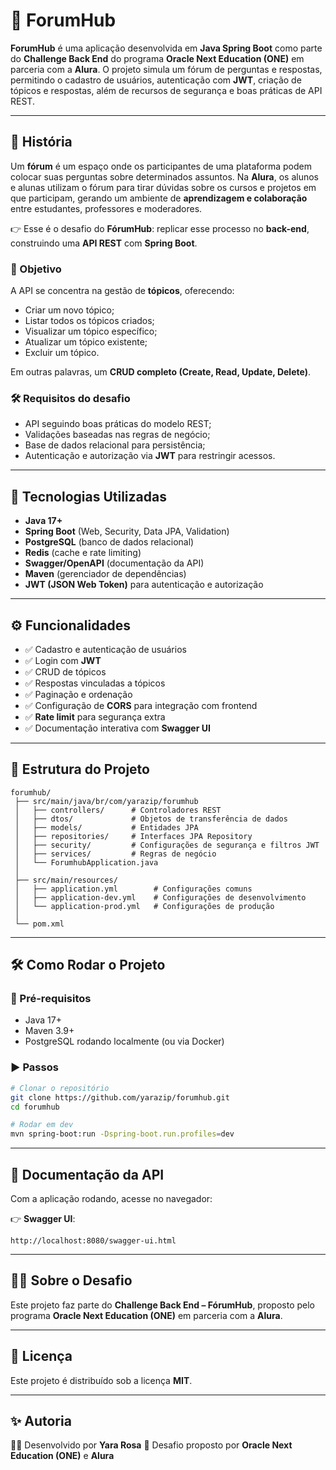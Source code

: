 # 📌 ForumHub

**ForumHub** é uma aplicação desenvolvida em **Java Spring Boot** como parte do **Challenge Back End** do programa **Oracle Next Education (ONE)** em parceria com a **Alura**.
O projeto simula um fórum de perguntas e respostas, permitindo o cadastro de usuários, autenticação com **JWT**, criação de tópicos e respostas, além de recursos de segurança e boas práticas de API REST.

---

## 📖 História

Um **fórum** é um espaço onde os participantes de uma plataforma podem colocar suas perguntas sobre determinados assuntos.
Na **Alura**, os alunos e alunas utilizam o fórum para tirar dúvidas sobre os cursos e projetos em que participam, gerando um ambiente de **aprendizagem e colaboração** entre estudantes, professores e moderadores.

👉 Esse é o desafio do **FórumHub**: replicar esse processo no **back-end**, construindo uma **API REST** com **Spring Boot**.

### 🎯 Objetivo

A API se concentra na gestão de **tópicos**, oferecendo:

* Criar um novo tópico;
* Listar todos os tópicos criados;
* Visualizar um tópico específico;
* Atualizar um tópico existente;
* Excluir um tópico.

Em outras palavras, um **CRUD completo (Create, Read, Update, Delete)**.

### 🛠️ Requisitos do desafio

* API seguindo boas práticas do modelo REST;
* Validações baseadas nas regras de negócio;
* Base de dados relacional para persistência;
* Autenticação e autorização via **JWT** para restringir acessos.

---

## 🚀 Tecnologias Utilizadas

* **Java 17+**
* **Spring Boot** (Web, Security, Data JPA, Validation)
* **PostgreSQL** (banco de dados relacional)
* **Redis** (cache e rate limiting)
* **Swagger/OpenAPI** (documentação da API)
* **Maven** (gerenciador de dependências)
* **JWT (JSON Web Token)** para autenticação e autorização

---

## ⚙️ Funcionalidades

* ✅ Cadastro e autenticação de usuários
* ✅ Login com **JWT**
* ✅ CRUD de tópicos
* ✅ Respostas vinculadas a tópicos
* ✅ Paginação e ordenação
* ✅ Configuração de **CORS** para integração com frontend
* ✅ **Rate limit** para segurança extra
* ✅ Documentação interativa com **Swagger UI**

---

## 📂 Estrutura do Projeto

```
forumhub/
 ├── src/main/java/br/com/yarazip/forumhub
 │   ├── controllers/      # Controladores REST
 │   ├── dtos/             # Objetos de transferência de dados
 │   ├── models/           # Entidades JPA
 │   ├── repositories/     # Interfaces JPA Repository
 │   ├── security/         # Configurações de segurança e filtros JWT
 │   ├── services/         # Regras de negócio
 │   └── ForumhubApplication.java
 │
 ├── src/main/resources/
 │   ├── application.yml        # Configurações comuns
 │   ├── application-dev.yml    # Configurações de desenvolvimento
 │   └── application-prod.yml   # Configurações de produção
 │
 └── pom.xml
```

---

## 🛠️ Como Rodar o Projeto

### 📌 Pré-requisitos

* Java 17+
* Maven 3.9+
* PostgreSQL rodando localmente (ou via Docker)

### ▶️ Passos

```bash
# Clonar o repositório
git clone https://github.com/yarazip/forumhub.git
cd forumhub

# Rodar em dev
mvn spring-boot:run -Dspring-boot.run.profiles=dev
```

---

## 📖 Documentação da API

Com a aplicação rodando, acesse no navegador:

👉 **Swagger UI**:

```
http://localhost:8080/swagger-ui.html
```

---

## 👨‍🏫 Sobre o Desafio

Este projeto faz parte do **Challenge Back End – FórumHub**, proposto pelo programa **Oracle Next Education (ONE)** em parceria com a **Alura**.

---

## 📜 Licença

Este projeto é distribuído sob a licença **MIT**.

---

## ✨ Autoria

👩‍💻 Desenvolvido por **Yara Rosa**
🚀 Desafio proposto por **Oracle Next Education (ONE)** e **Alura**
